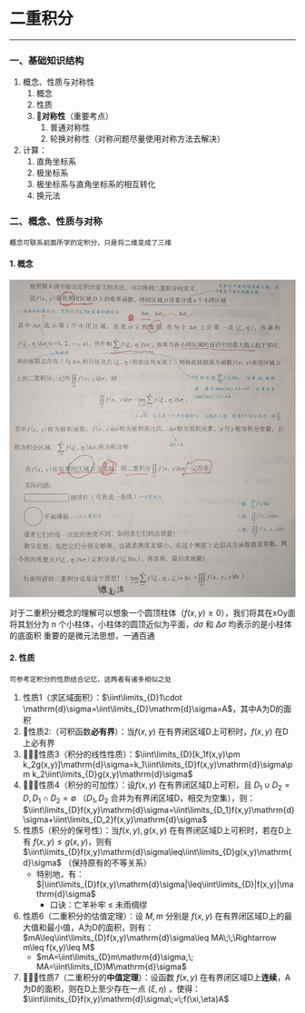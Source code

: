# 二重积分

---

### 一、基础知识结构

1. 概念、性质与对称性
	1. 概念
	2. 性质
	3. 🌟**对称性**（重要考点）
		1. 普通对称性
		2. 轮换对称性（对称问题尽量使用对称方法去解决）
2. 计算：
	1. 直角坐标系
	2. 极坐标系
	3. 极坐标系与直角坐标系的相互转化
	4. 换元法

### 二、概念、性质与对称

```
概念可联系前面所学的定积分，只是将二维变成了三维
```
#### 1. 概念

![](assets/9baf33dfb02c81b517611373e50f06d0.jpg)

对于二重积分概念的理解可以想象一个圆顶柱体（$f(x,y)\geq 0$），我们将其在xOy面将其划分为 n 个小柱体，小柱体的圆顶近似为平面，$d\sigma$ 和 $\Delta\sigma$ 均表示的是小柱体的底面积
	重要的是微元法思想，一通百通

#### 2. 性质

```
可参考定积分的性质结合记忆，这两者有诸多相似之处
```
1. 性质1（求区域面积）：$\iint\limits_{D}1\cdot \mathrm{d}\sigma=\iint\limits_{D}\mathrm{d}\sigma=A$，其中A为D的面积
2. 🌟性质2:（可积函数**必有界**）：当$f(x,y)$ 在有界闭区域D上可积时，$f(x,y)$ 在D上必有界
3. 🌟🌟🌟性质3（积分的线性性质）：$\iint\limits_{D}[k_1f(x,y)\pm k_2g(x,y)]\mathrm{d}\sigma=k_1\iint\limits_{D}f(x,y)\mathrm{d}\sigma\pm k_2\iint\limits_{D}g(x,y)\mathrm{d}\sigma$ 
4. 🌟🌟🌟性质4（积分的可加性）：设$f(x,y)$ 在有界闭区域D上可积，且 $D_1\cup D_2=D,D_1\cap D_2=\emptyset$ （$D_1,D_2$ 合并为有界闭区域D，相交为空集），则： $\iint\limits_{D}f(x,y)\mathrm{d}\sigma=\iint\limits_{D_1}f(x,y)\mathrm{d}\sigma+\iint\limits_{D_2}f(x,y)\mathrm{d}\sigma$  
5. 性质5（积分的保号性）：当$f(x,y),g(x,y)$ 在有界闭区域D上可积时，若在D上有 $f(x,y)\leq g(x,y)$，则有 $\iint\limits_{D}f(x,y)\mathrm{d}\sigma\leq\iint\limits_{D}g(x,y)\mathrm{d}\sigma$ （保持原有的不等关系）
	- 特别地，有：$|\iint\limits_{D}f(x,y)\mathrm{d}\sigma|\leq\iint\limits_{D}|f(x,y)|\mathrm{d}\sigma$ 
		- 口诀：亡羊补牢 $\leq$ 未雨绸缪
6. 性质6（二重积分的估值定理）：设 $M,m$ 分别是 $f(x,y)$ 在有界闭区域D上的最大值和最小值，A为D的面积，则有：$mA\leq\iint\limits_{D}f(x,y)\mathrm{d}\sigma\leq MA\;\;\Rightarrow m\leq f(x,y)\leq M$ 
	- $mA=\iint\limits_{D}m\mathrm{d}\sigma,\; MA=\iint\limits_{D}M\mathrm{d}\sigma$
7. 🌟🌟🌟性质7（二重积分的**中值定理**）：设函数 $f(x,y)$ 在有界闭区域D上**连续**，A为D的面积，则在D上至少存在一点 $(\xi,\eta)$ ，使得：$\iint\limits_{D}f(x,y)\mathrm{d}\sigma\;=\;f(\xi,\eta)A$ 